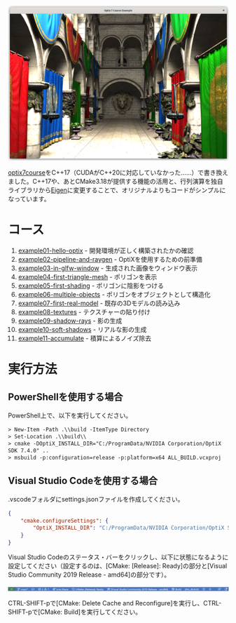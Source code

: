 ![example11-accumulate-linux](https://raw.githubusercontent.com/tail-island/optix7courseR/main/image/example11-accumulate-linux.png)

[optix7course](https://github.com/ingowald/optix7course)をC++17（CUDAがC++20に対応していなかった……）で書き換えました。C++17や、あとCMake3.18が提供する機能の活用と、行列演算を独自ライブラリから[Eigen](https://eigen.tuxfamily.org/index.php?title=Main_Page)に変更することで、オリジナルよりもコードがシンプルになっています。

# コース

1. [example01-hello-optix](https://github.com/tail-island/optix7courseR/tree/main/example01-hello-optix) - 開発環境が正しく構築されたかの確認
1. [example02-pipeline-and-raygen](https://github.com/tail-island/optix7courseR/tree/main/example02-pipeline-and-raygen) - OptiXを使用するための前準備
1. [example03-in-glfw-window](https://github.com/tail-island/optix7courseR/tree/main/example03-in-glfw-window) - 生成された画像をウィンドウ表示
1. [example04-first-triangle-mesh](https://github.com/tail-island/optix7courseR/tree/main/example04-first-triangle-mesh) - ポリゴンを表示
1. [example05-first-shading](https://github.com/tail-island/optix7courseR/tree/main/example05-first-shading) - ポリゴンに陰影をつける
1. [example06-multiple-objects](https://github.com/tail-island/optix7courseR/tree/main/example06-multiple-objects) - ポリゴンをオブジェクトとして構造化
1. [example07-first-real-model](https://github.com/tail-island/optix7courseR/tree/main/example07-first-real-model) - 既存の3Dモデルの読み込み
1. [example08-textures](https://github.com/tail-island/optix7courseR/tree/main/example08-textures) - テクスチャーの貼り付け
1. [example09-shadow-rays](https://github.com/tail-island/optix7courseR/tree/main/example09-shadow-rays) - 影の生成
1. [example10-soft-shadows](https://github.com/tail-island/optix7courseR/tree/main/example10-soft-shadows) - リアルな影の生成
1. [example11-accumulate](https://github.com/tail-island/optix7courseR/tree/main/example11-accumulate) - 積算によるノイズ除去

# 実行方法

## PowerShellを使用する場合

PowerShell上で、以下を実行してください。

~~~shell
> New-Item -Path .\\build -ItemType Directory
> Set-Location .\\build\\
> cmake -DOptiX_INSTALL_DIR="C:/ProgramData/NVIDIA Corporation/OptiX SDK 7.4.0" ..
> msbuild -p:configuration=release -p:platform=x64 ALL_BUILD.vcxproj
~~~

## Visual Studio Codeを使用する場合

.vscodeフォルダにsettings.jsonファイルを作成してください。

~~~json
{
    "cmake.configureSettings": {
        "OptiX_INSTALL_DIR": "C:/ProgramData/NVIDIA Corporation/OptiX SDK 7.4.0"
    }
}
~~~

Visual Studio Codeのステータス・バーをクリックし、以下に状態になるように設定してください（設定するのは、\[CMake: \[Release\]: Ready\]の部分と\[Visual Studio Community 2019 Release - amd64\]の部分です）。

![Visual Studio Code - status bar](https://raw.githubusercontent.com/tail-island/optix7courseR/main/image/visual-studio-code-status-bar.png)

CTRL-SHIFT-pで\[CMake: Delete Cache and Reconfigure\]を実行し、CTRL-SHIFT-pで\[CMake: Build\]を実行してください。
